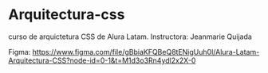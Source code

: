 # Arquitectura-css
curso de arquictetura CSS de Alura Latam. 
Instructora: Jeanmarie Quijada

Figma: https://www.figma.com/file/gBbiaKFQBeQ8tENigUuh0l/Alura-Latam-Arquitectura-CSS?node-id=0-1&t=M1d3o3Rn4ydl2x2X-0


